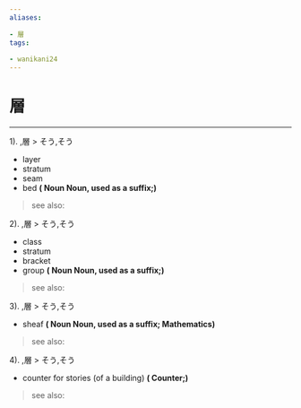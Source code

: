```yaml
---
aliases:
    
- 層
tags:
    
- wanikani24
---
```


# 層
---
1).
,層 > そう,そう

- layer
- stratum
- seam
- bed
**( Noun Noun, used as a suffix;)**
> see also: 
            
2).
,層 > そう,そう

- class
- stratum
- bracket
- group
**( Noun Noun, used as a suffix;)**
> see also: 
            
3).
,層 > そう,そう

- sheaf
**( Noun Noun, used as a suffix; Mathematics)**
> see also: 
            
4).
,層 > そう,そう

- counter for stories (of a building)
**( Counter;)**
> see also: 
            